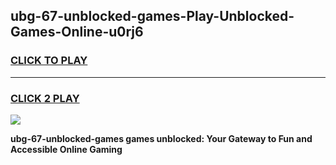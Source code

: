 
## ubg-67-unblocked-games-Play-Unblocked-Games-Online-u0rj6
<h3>
<a href="https://premium76.site?title=ubg-67-unblocked-games&ref=25A">CLICK TO PLAY</a></h3>
<hr>

<h3>
<a href="https://premium76.site?title=ubg-67-unblocked-games&ref=25A">CLICK 2 PLAY</a>
  
</h3>

<a href="https://premium76.site?title=ubg-67-unblocked-games&ref=25A"><img src="https://clearcache.store/games.png"></a>


**ubg-67-unblocked-games games unblocked: Your Gateway to Fun and Accessible Online Gaming**
